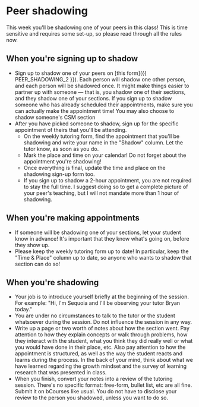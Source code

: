 # Peer shadowing

This week you'll be shadowing one of your peers in this class! This is time sensitive and requires some set-up, so please read through all the rules now.

## When you're signing up to shadow

* Sign up to shadow one of your peers on [this form]({{ PEER_SHADOWING_2 }}). Each person will shadow one other person, and each person will be shadowed once. It might make things easier to partner up with someone — that is, you shadow one of their sections, and they shadow one of your sections. If you sign up to shadow someone who has already scheduled their appointments, make sure you can actually make the appointment time! You may also choose to shadow someone's CSM section
* After you have picked someone to shadow, sign up for the specific appointment of theirs that you'll be attending.
  * On the weekly tutoring form, find the appointment that you'll be shadowing and write your name in the "Shadow" column. Let the tutor know, as soon as you do.
  * Mark the place and time on your calendar! Do not forget about the appointment you're shadowing!
  * Once everything is final, update the time and place on the shadowing sign-up form too.
  * If you sign up to shadow a 2-hour appointment, you are not required to stay the full time. I suggest doing so to get a complete picture of your peer's teaching, but I will not mandate more than 1 hour of shadowing.

## When you're making appointments

* If someone will be shadowing one of your sections, let your student know in advance! It's important that they know what's going on, before they show up.
* Please keep the weekly tutoring form up to date! In particular, keep the "Time & Place" column up to date, so anyone who wants to shadow that section can do so!

## When you're shadowing

* Your job is to introduce yourself briefly at the beginning of the session. For example: "Hi, I'm Sequoia and I'll be observing your tutor Bryan today."
* You are under no circumstances to talk to the tutor or the student whatsoever during the session. Do not influence the session in any way.
* Write up a page or two worth of notes about how the section went. Pay attention to how they explain concepts or walk through problems, how they interact with the student, what you think they did really well or what you would have done in their place, etc. Also pay attention to how the appointment is structured, as well as the way the student reacts and learns during the process. In the back of your mind, think about what we have learned regarding the growth mindset and the survey of learning research that was presented in class.
* When you finish, convert your notes into a review of the tutoring session. There's no specific format: free-form, bullet list, etc are all fine. Submit it on bCourses like usual. You do not have to disclose your review to the person you shadowed, unless you want to do so.